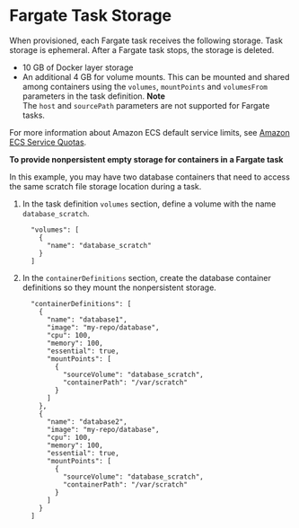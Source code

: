 # Fargate Task Storage<a name="fargate-task-storage"></a>

When provisioned, each Fargate task receives the following storage\. Task storage is ephemeral\. After a Fargate task stops, the storage is deleted\.
+ 10 GB of Docker layer storage
+ An additional 4 GB for volume mounts\. This can be mounted and shared among containers using the `volumes`, `mountPoints` and `volumesFrom` parameters in the task definition\.
**Note**  
The `host` and `sourcePath` parameters are not supported for Fargate tasks\.

For more information about Amazon ECS default service limits, see [Amazon ECS Service Quotas](service-quotas.md)\.

**To provide nonpersistent empty storage for containers in a Fargate task**

In this example, you may have two database containers that need to access the same scratch file storage location during a task\.

1. In the task definition `volumes` section, define a volume with the name `database_scratch`\.

   ```
     "volumes": [
       {
         "name": "database_scratch"
       }
     ]
   ```

1. In the `containerDefinitions` section, create the database container definitions so they mount the nonpersistent storage\.

   ```
     "containerDefinitions": [
       {
         "name": "database1",
         "image": "my-repo/database",
         "cpu": 100,
         "memory": 100,
         "essential": true,
         "mountPoints": [
           {
             "sourceVolume": "database_scratch",
             "containerPath": "/var/scratch"
           }
         ]
       },
       {
         "name": "database2",
         "image": "my-repo/database",
         "cpu": 100,
         "memory": 100,
         "essential": true,
         "mountPoints": [
           {
             "sourceVolume": "database_scratch",
             "containerPath": "/var/scratch"
           }
         ]
       }
     ]
   ```
